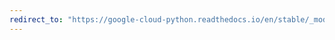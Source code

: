 ```yaml
---
redirect_to: "https://google-cloud-python.readthedocs.io/en/stable/_modules/google/cloud/logging/client.html"
---
```

